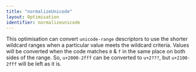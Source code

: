 ```yaml
---
title: "normalizeUnicode"
layout: Optimisation
identifier: normalizeunicode
---
```


<!-- This file was automatically generated. -->


This optimisation can convert `unicode-range` descriptors to use the shorter
wildcard ranges when a particular value meets the wildcard criteria. Values will
be converted when the code matches `0` & `f` in the same place on both sides
of the range. So, `u+2000-2fff` can be converted to `u+2???`, but `u+2100-2fff`
will be left as it is.
